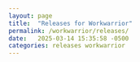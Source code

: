 ```yaml
---
layout: page
title:  "Releases for Workwarrior"
permalink: /workwarrior/releases/
date:   2025-03-14 15:35:58 -0500
categories: releases workwarrior
---
```


